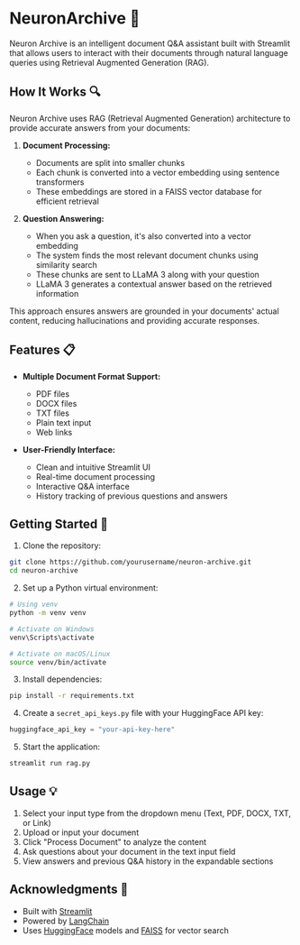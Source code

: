 # NeuronArchive 🧠

Neuron Archive is an intelligent document Q&A assistant built with Streamlit that allows users to interact with their documents through natural language queries using Retrieval Augmented Generation (RAG).

## How It Works 🔍

Neuron Archive uses RAG (Retrieval Augmented Generation) architecture to provide accurate answers from your documents:

1. **Document Processing:**
   - Documents are split into smaller chunks
   - Each chunk is converted into a vector embedding using sentence transformers
   - These embeddings are stored in a FAISS vector database for efficient retrieval

2. **Question Answering:**
   - When you ask a question, it's also converted into a vector embedding
   - The system finds the most relevant document chunks using similarity search
   - These chunks are sent to LLaMA 3 along with your question
   - LLaMA 3 generates a contextual answer based on the retrieved information

This approach ensures answers are grounded in your documents' actual content, reducing hallucinations and providing accurate responses.

## Features 📋

- **Multiple Document Format Support:**
  - PDF files
  - DOCX files
  - TXT files
  - Plain text input
  - Web links

- **User-Friendly Interface:**
  - Clean and intuitive Streamlit UI
  - Real-time document processing
  - Interactive Q&A interface
  - History tracking of previous questions and answers

## Getting Started 🚀

1. Clone the repository:
```bash
git clone https://github.com/yourusername/neuron-archive.git
cd neuron-archive
```

2. Set up a Python virtual environment:
```bash
# Using venv
python -m venv venv

# Activate on Windows
venv\Scripts\activate

# Activate on macOS/Linux
source venv/bin/activate
```

3. Install dependencies:
```bash
pip install -r requirements.txt
```

4. Create a `secret_api_keys.py` file with your HuggingFace API key:
```python
huggingface_api_key = "your-api-key-here"
```

5. Start the application:
```bash
streamlit run rag.py
```

## Usage 💡

1. Select your input type from the dropdown menu (Text, PDF, DOCX, TXT, or Link)
2. Upload or input your document
3. Click "Process Document" to analyze the content
4. Ask questions about your document in the text input field
5. View answers and previous Q&A history in the expandable sections



## Acknowledgments 🙏

- Built with [Streamlit](https://streamlit.io/)
- Powered by [LangChain](https://langchain.readthedocs.io/)
- Uses [HuggingFace](https://huggingface.co/) models and [FAISS](https://github.com/facebookresearch/faiss) for vector search
